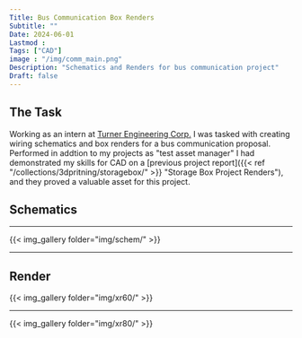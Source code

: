 ```yaml
---
Title: Bus Communication Box Renders 
Subtitle: ""
Date: 2024-06-01
Lastmod : 
Tags: ["CAD"]
image : "/img/comm_main.png"
Description: "Schematics and Renders for bus communication project"
Draft: false
---
```


## The Task

Working as an intern at [Turner Engineering Corp.](https://turner-engineering.com/) I was tasked with creating wiring schematics and box renders for a bus communication proposal. Performed in addtion to my projects as "test asset manager" I had demonstrated my skills for CAD on a [previous project report]({{< ref "/collections/3dpritning/storagebox/" >}} "Storage Box Project Renders"), and they proved a valuable asset for this project. 

## Schematics
---
{{< img_gallery  folder="img/schem/" >}}
***

## Render

{{< img_gallery  folder="img/xr60/" >}}

***

{{< img_gallery  folder="img/xr80/" >}}  
<br>


